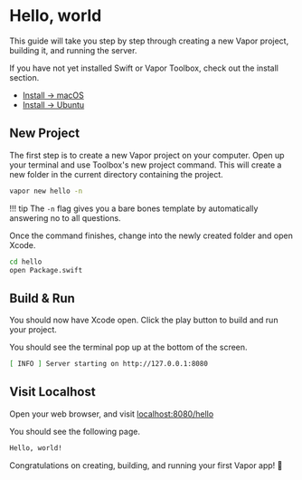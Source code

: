 # Hello, world

This guide will take you step by step through creating a new Vapor project, building it, and running the server.

If you have not yet installed Swift or Vapor Toolbox, check out the install section.

- [Install &rarr; macOS](../install/macos.md)
- [Install &rarr; Ubuntu](../install/ubuntu.md)

## New Project

The first step is to create a new Vapor project on your computer. Open up your terminal and use Toolbox's new project command. This will create a new folder in the current directory containing the project.

```sh
vapor new hello -n
```

!!! tip
	The `-n` flag gives you a bare bones template by automatically answering no to all questions.

Once the command finishes, change into the newly created folder and open Xcode.

```sh
cd hello
open Package.swift
```

## Build & Run

You should now have Xcode open. Click the play button to build and run your project.

You should see the terminal pop up at the bottom of the screen.

```sh
[ INFO ] Server starting on http://127.0.0.1:8080
```

## Visit Localhost

Open your web browser, and visit <a href="http://localhost:8080/hello" target="_blank">localhost:8080/hello</a>

You should see the following page.

```html
Hello, world!
```

Congratulations on creating, building, and running your first Vapor app! 🎉
